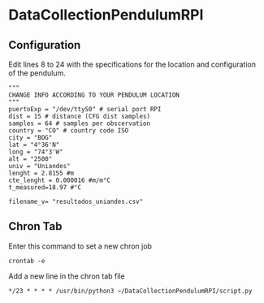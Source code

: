 # DataCollectionPendulumRPI

## Configuration

Edit lines 8 to 24 with the specifications for the location and configuration of the pendulum.
```
"""
CHANGE INFO ACCORDING TO YOUR PENDULUM LOCATION
"""
puertoExp = "/dev/ttyS0" # serial port RPI
dist = 15 # distance (CFG dist samples)
samples = 64 # samples per obscervation
country = "CO" # country code ISO
city = "BOG"
lat = "4°36'N"
long = "74°3'W"
alt = "2500"
univ = "Uniandes"
lenght = 2.8155 #m
cte_lenght = 0.000016 #m/m°C
t_measured=18.97 #°C

filename_v= "resultados_uniandes.csv"
```

## Chron Tab

Enter this command to set a new chron job

```
crontab -e
```

Add a new line in the chron tab file


```
*/23 * * * * /usr/bin/python3 ~/DataCollectionPendulumRPI/script.py

```
